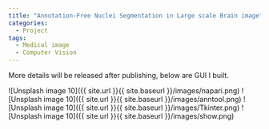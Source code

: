 ```yaml
---
title: "Annotation-Free Nuclei Segmentation in Large scale Brain image"
categories:
  - Project
tags:
  - Medical image
  - Computer Vision
---
```

<p>
More details will be released after publishing, below are GUI I built.
</p>


[//]: # ()
[//]: # ()
[//]: # (This theme supports **link posts**, made famous by John Gruber. To use, just add `link:https://www.kaggle.com/c/covid19houstondatathon/overview` to the post's YAML front matter and you're done.)

[//]: # ()
[//]: # (> And this is how a quote looks.)

![Unsplash image 10]({{ site.url }}{{ site.baseurl }}/images/napari.png)
![Unsplash image 10]({{ site.url }}{{ site.baseurl }}/images/anntool.png)
![Unsplash image 10]({{ site.url }}{{ site.baseurl }}/images/Tkinter.png)
![Unsplash image 10]({{ site.url }}{{ site.baseurl }}/images/show.png)